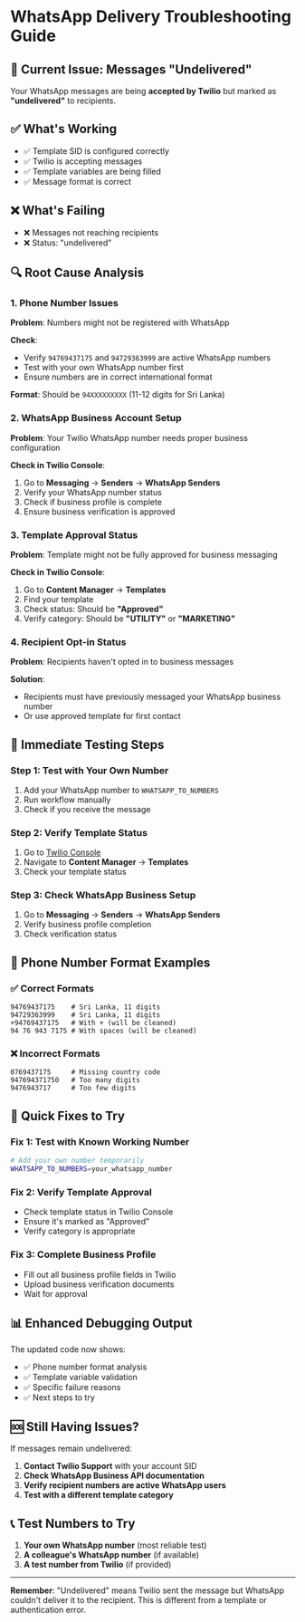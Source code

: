 # WhatsApp Delivery Troubleshooting Guide

## 🚨 **Current Issue: Messages "Undelivered"**

Your WhatsApp messages are being **accepted by Twilio** but marked as **"undelivered"** to recipients.

## ✅ **What's Working**
- ✅ Template SID is configured correctly
- ✅ Twilio is accepting messages
- ✅ Template variables are being filled
- ✅ Message format is correct

## ❌ **What's Failing**
- ❌ Messages not reaching recipients
- ❌ Status: "undelivered"

## 🔍 **Root Cause Analysis**

### 1. **Phone Number Issues**
**Problem**: Numbers might not be registered with WhatsApp

**Check**:
- Verify `94769437175` and `94729363999` are active WhatsApp numbers
- Test with your own WhatsApp number first
- Ensure numbers are in correct international format

**Format**: Should be `94XXXXXXXXX` (11-12 digits for Sri Lanka)

### 2. **WhatsApp Business Account Setup**
**Problem**: Your Twilio WhatsApp number needs proper business configuration

**Check in Twilio Console**:
1. Go to **Messaging** → **Senders** → **WhatsApp Senders**
2. Verify your WhatsApp number status
3. Check if business profile is complete
4. Ensure business verification is approved

### 3. **Template Approval Status**
**Problem**: Template might not be fully approved for business messaging

**Check in Twilio Console**:
1. Go to **Content Manager** → **Templates**
2. Find your template
3. Check status: Should be **"Approved"**
4. Verify category: Should be **"UTILITY"** or **"MARKETING"**

### 4. **Recipient Opt-in Status**
**Problem**: Recipients haven't opted in to business messages

**Solution**: 
- Recipients must have previously messaged your WhatsApp business number
- Or use approved template for first contact

## 🧪 **Immediate Testing Steps**

### Step 1: Test with Your Own Number
1. Add your WhatsApp number to `WHATSAPP_TO_NUMBERS`
2. Run workflow manually
3. Check if you receive the message

### Step 2: Verify Template Status
1. Go to [Twilio Console](https://console.twilio.com/)
2. Navigate to **Content Manager** → **Templates**
3. Check your template status

### Step 3: Check WhatsApp Business Setup
1. Go to **Messaging** → **Senders** → **WhatsApp Senders**
2. Verify business profile completion
3. Check verification status

## 📱 **Phone Number Format Examples**

### ✅ **Correct Formats**
```
94769437175    # Sri Lanka, 11 digits
94729363999    # Sri Lanka, 11 digits
+94769437175   # With + (will be cleaned)
94 76 943 7175 # With spaces (will be cleaned)
```

### ❌ **Incorrect Formats**
```
0769437175     # Missing country code
947694371750   # Too many digits
9476943717     # Too few digits
```

## 🔧 **Quick Fixes to Try**

### Fix 1: Test with Known Working Number
```bash
# Add your own number temporarily
WHATSAPP_TO_NUMBERS=your_whatsapp_number
```

### Fix 2: Verify Template Approval
- Check template status in Twilio Console
- Ensure it's marked as "Approved"
- Verify category is appropriate

### Fix 3: Complete Business Profile
- Fill out all business profile fields in Twilio
- Upload business verification documents
- Wait for approval

## 📊 **Enhanced Debugging Output**

The updated code now shows:
- ✅ Phone number format analysis
- ✅ Template variable validation
- ✅ Specific failure reasons
- ✅ Next steps to try

## 🆘 **Still Having Issues?**

If messages remain undelivered:

1. **Contact Twilio Support** with your account SID
2. **Check WhatsApp Business API documentation**
3. **Verify recipient numbers are active WhatsApp users**
4. **Test with a different template category**

## 📞 **Test Numbers to Try**

1. **Your own WhatsApp number** (most reliable test)
2. **A colleague's WhatsApp number** (if available)
3. **A test number from Twilio** (if provided)

---

**Remember**: "Undelivered" means Twilio sent the message but WhatsApp couldn't deliver it to the recipient. This is different from a template or authentication error.
